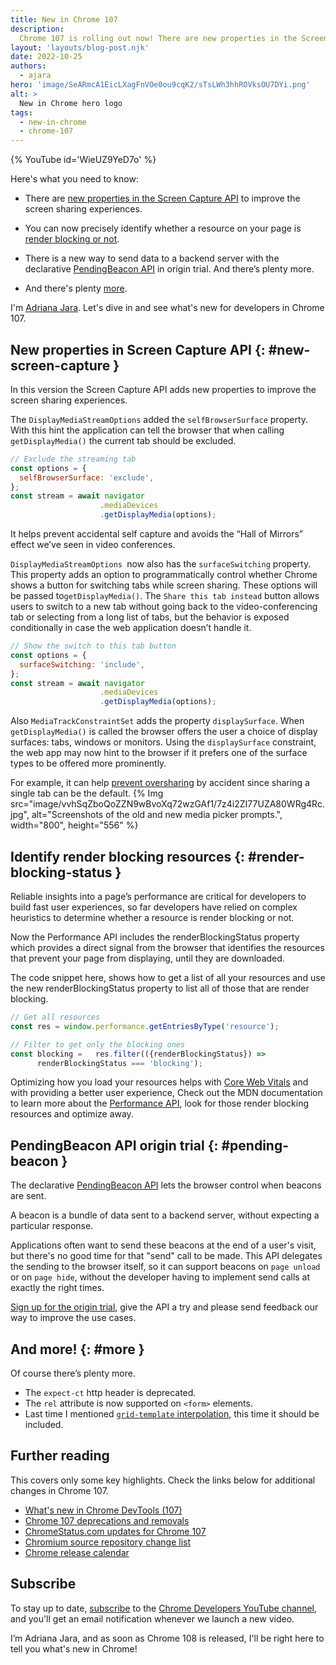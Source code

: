 ```yaml
---
title: New in Chrome 107
description:
  Chrome 107 is rolling out now! There are new properties in the Screen Capture API that improve the screen sharing experiences.You can now precisely identify whether a resource on your page is render blocking or not.There is a new way to send data to a backend server with the declarative PendingBeacon API in origin trial. And there’s plenty more.
layout: 'layouts/blog-post.njk'
date: 2022-10-25
authors:
  - ajara
hero: 'image/SeARmcA1EicLXagFnVOe0ou9cqK2/sTsLWh3hhROVksOU7DYi.png'
alt: >
  New in Chrome hero logo
tags:
  - new-in-chrome
  - chrome-107
---
```


{% YouTube id='WieUZ9YeD7o' %}

Here's what you need to know:

* There are [new properties in the Screen Capture API](#new-screen-capture) to improve the screen sharing experiences.
* You can now precisely identify whether a resource on your page is [render blocking or not](#render-blocking-status).
* There is a new way to send data to a backend server with the declarative [PendingBeacon API](#pending-beacon) in origin trial. And there’s plenty more.

* And there's plenty [more](#more).

I'm [Adriana Jara](https://twitter.com/tropicadri). Let's dive in and
see what's new for developers in Chrome 107.

## New properties in Screen Capture API {: #new-screen-capture }

In this version the Screen Capture API adds new properties to improve the screen sharing experiences.

The `DisplayMediaStreamOptions` added the `selfBrowserSurface` property. With this hint the application can tell the browser that when calling `getDisplayMedia()` the current tab should be excluded.

```js
// Exclude the streaming tab
const options = {
  selfBrowserSurface: 'exclude',
};
const stream = await navigator
                    .mediaDevices
                    .getDisplayMedia(options);
```

It helps prevent accidental self capture and avoids the “Hall of Mirrors” effect we’ve seen in video conferences.

`DisplayMediaStreamOptions `now also has the `surfaceSwitching` property.
This property adds an option to programmatically control whether Chrome shows a button for switching tabs while screen sharing. These options will be passed to`getDisplayMedia()`. The `Share this tab instead` button allows users to switch to a new tab without going back to the video-conferencing tab or selecting from a long list of tabs, but the behavior is exposed conditionally in case the web application doesn’t handle it.

```js
// Show the switch to this tab button
const options = {
  surfaceSwitching: 'include',
};
const stream = await navigator
                    .mediaDevices
                    .getDisplayMedia(options);
```

Also `MediaTrackConstraintSet` adds the property `displaySurface`. When `getDisplayMedia()` is called the browser offers the user a choice of display surfaces: tabs, windows or monitors. Using the `displaySurface` constraint, the web app may now hint to the browser if it prefers one of the surface types to be offered more prominently.

For example, it can help [prevent oversharing](/blog/avoiding-oversharing-when-screen-sharing/) by accident since sharing a single tab can be the default.
{% Img src="image/vvhSqZboQoZZN9wBvoXq72wzGAf1/7z4i2ZI77UZA80WRg4Rc.jpg", alt="Screenshots of the old and new media picker prompts.", width="800", height="556" %}

## Identify render blocking resources {: #render-blocking-status }

Reliable insights into a page’s performance are critical for developers to build fast user experiences, so far developers have relied on complex heuristics to determine whether a resource is render blocking or not.

Now the Performance API includes the renderBlockingStatus property which provides a direct signal from the browser that identifies the resources that prevent your page from displaying, until they are downloaded.

The code snippet here, shows how to get a list of all your resources and use the new renderBlockingStatus property to list all of those that are render blocking.

```js
// Get all resources
const res = window.performance.getEntriesByType('resource');

// Filter to get only the blocking ones
const blocking =   res.filter(({renderBlockingStatus}) =>
      renderBlockingStatus === 'blocking');
```

Optimizing how you load your resources helps with [Core Web Vitals](https://web.dev/vitals/) and with providing a better user experience, Check out the MDN documentation to learn more about the [Performance API](https://developer.mozilla.org/docs/Web/API/Performance_API), look for those render blocking resources and optimize away.


## PendingBeacon API origin trial {: #pending-beacon }

The declarative [PendingBeacon API](https://github.com/WICG/pending-beacon) lets the browser control when beacons are sent.

A beacon is a bundle of data sent to a backend server, without expecting a particular response.

Applications often want to send these beacons at the end of a user's visit, but there's no good time for that "send" call to be made. This API delegates the sending to the browser itself, so it can support beacons on `page unload` or on `page hide`, without the developer having to implement send calls at exactly the right times.

[Sign up for the origin trial](/docs/web-platform/origin-trials/), give the API a try and please send feedback our way to improve the use cases.

## And more! {: #more }

Of course there’s plenty more.

* The `expect-ct` http header is deprecated.
* The `rel` attribute is now supported on `<form>` elements.
* Last time I mentioned [`grid-template` interpolation](https://web.dev/css-animated-grid-layouts/), this time it should be included.

## Further reading

This covers only some key highlights. Check the links below for
additional changes in Chrome 107.

* [What's new in Chrome DevTools (107)](/blog/new-in-devtools-107/)
* [Chrome 107 deprecations and removals](/blog/deps-rems-107/)
* [ChromeStatus.com updates for Chrome 107](https://www.chromestatus.com/features#milestone%3D107)
* [Chromium source repository change list](https://chromium.googlesource.com/chromium/src/+log/106.0.5249.68..107.0.5304.71)
* [Chrome release calendar](https://chromiumdash.appspot.com/schedule)

## Subscribe

To stay up to date, [subscribe](https://goo.gl/6FP1a5) to the
[Chrome Developers YouTube channel](https://www.youtube.com/user/ChromeDevelopers/),
and you'll get an email notification whenever we launch a new video.

I’m Adriana Jara, and as soon as Chrome 108 is released, I'll be right here to
tell you what's new in Chrome!

